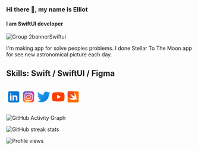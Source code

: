 ### Hi there 👋, my name is Elliot
#### I am SwiftUI developer
![Group 2bannerSwiftui](https://pbs.twimg.com/profile_banners/1449475543875870727/1658999785/1500x500)


I'm making app for solve peoples problems. I done Stellar To The Moon app for see new astronomical picture each day.

## Skills: Swift / SwiftUI / Figma 

<div style="display: flex">

[<img style="float: right;" src='https://github.com/Harry-KNIGHT/ImageGifVideoForReadme/blob/main/SocialNetwork/LinkedinIcon.png' alt='Linkedin' height='40'>](https://www.instagram.com/Knight_Genius/)

[<img style="float: right;" src='https://github.com/Harry-KNIGHT/ImageGifVideoForReadme/blob/main/SocialNetwork/InstagramIcon.png' alt='instagram' height='40'>](https://www.instagram.com/Knight_Genius/)

[<img style="float: right;" src='https://github.com/Harry-KNIGHT/ImageGifVideoForReadme/blob/main/SocialNetwork/TwitterIcon.png' alt='twitter' height='40'>](https://twitter.com/ellioto0o)  

[<img style="float: right;" src='https://github.com/Harry-KNIGHT/ImageGifVideoForReadme/blob/main/SocialNetwork/YTBIcon.png' alt='YouTube' height='40'>](https://www.youtube.com/channel/https://www.youtube.com/channel/UCaLjq9jNstlbZGXT2-WnVUA)

[<img style="float: right;" src='https://github.com/Harry-KNIGHT/ImageGifVideoForReadme/blob/main/SocialNetwork/SwiftIcon.png' alt='website' height='40'>](https://www.apprendre-swiftui.fr/offre-swift-basics?sa=sa0025889476017fbbabc3366b1fa16ab30f469b99)  
</div>

![GitHub Activity Graph](https://activity-graph.herokuapp.com/graph?username=Harry-KNIGHT)  

![GitHub streak stats](https://github-readme-streak-stats.herokuapp.com/?user=Harry-KNIGHT)  

![Profile views](https://gpvc.arturio.dev/Harry-KNIGHT)  

